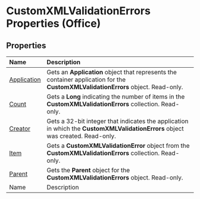 
# CustomXMLValidationErrors Properties (Office)

## Properties



|**Name**|**Description**|
|:-----|:-----|
| [Application](4fa8137e-57c3-2762-8dd9-ce5fd745cd0c.md)|Gets an  **Application** object that represents the container application for the **CustomXMLValidationErrors** object. Read-only.|
| [Count](49381924-8fe9-5bc6-92b5-340765931ef2.md)|Gets a  **Long** indicating the number of items in the **CustomXMLValidationErrors** collection. Read-only.|
| [Creator](53232bbe-a116-2393-7ee4-ee7eff31481f.md)|Gets a 32-bit integer that indicates the application in which the  **CustomXMLValidationErrors** object was created. Read-only.|
| [Item](8e468d5a-e9dd-58e6-da3a-fed9fdb11ee6.md)|Gets a  **CustomXMLValidationError** object from the **CustomXMLValidationErrors** collection. Read-only.|
| [Parent](71d61d87-d113-f2cd-226b-6d135686539b.md)|Gets the  **Parent** object for the **CustomXMLValidationErrors** object. Read-only.|
|Name|Description|
